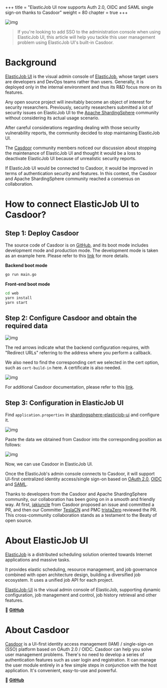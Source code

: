 +++
title = "ElasticJob UI now supports Auth 2.0, OIDC and SAML single sign-on thanks to Casdoor"
weight = 80
chapter = true 
+++

![img](https://shardingsphere.apache.org/blog/img/2022_11_22_ElasticJob_UI_now_supports_Auth_2.0,_OIDC_and_SAML_single_sign-on_thanks_to_Casdoor1.png)

> If you're looking to add SSO to the administration console when using ElasticJob UI, this article will help you tackle this user management problem using ElasticJob UI's built-in Casdoor.

# Background

[ElasticJob UI](https://github.com/apache/shardingsphere-elasticjob-ui) is the visual admin console of [ElasticJob](https://github.com/apache/shardingsphere-elasticjob), whose target users are developers and DevOps teams rather than users. Generally, it is deployed only in the internal environment and thus its R&D focus more on its features.

Any open source project will inevitably become an object of interest for security researchers. Previously, security researchers submitted a lot of security issues on ElasticJob UI to the [Apache ShardingSphere](https://shardingsphere.apache.org/) community without considering its actual usage scenario.

After careful considerations regarding dealing with those security vulnerability reports, the community decided to stop maintaining ElasticJob UI.

The [Casdoor](https://casdoor.org/) community members noticed our discussion about stopping the maintenance of ElasticJob UI and thought it would be a loss to deactivate ElasticJob UI because of unrealistic security reports.

If ElasticJob UI would be connected to Casdoor, it would be improved in terms of authentication security and features. In this context, the Casdoor and Apache ShardingSphere community reached a consensus on collaboration.

# How to connect ElasticJob UI to Casdoor?

## Step 1: Deploy Casdoor

The source code of Casdoor is on [GitHub](https://github.com/casdoor/casdoor), and its boot mode includes development mode and production mode. The development mode is taken as an example here. Please refer to this [link](https://casdoor.org/docs/basic/server-installation) for more details.

**Backend boot mode**

```bash
go run main.go
```

**Front-end boot mode**

```bash
cd web
yarn install
yarn start
```

## Step 2: Configure Casdoor and obtain the required data

![img](https://shardingsphere.apache.org/blog/img/2022_11_22_ElasticJob_UI_now_supports_Auth_2.0,_OIDC_and_SAML_single_sign-on_thanks_to_Casdoor2.png)

The red arrows indicate what the backend configuration requires, with "Redirect URLs" referring to the address where you perform a callback.

We also need to find the corresponding cert we selected in the cert option, such as `cert-build-in` here. A certificate is also needed.

![img](https://shardingsphere.apache.org/blog/img/2022_11_22_ElasticJob_UI_now_supports_Auth_2.0,_OIDC_and_SAML_single_sign-on_thanks_to_Casdoor3.png)

For additional Casdoor documentation, please refer to this [link](https://casdoor.org/docs/overview).

## Step 3: Configuration in ElasticJob UI

Find `application.properties` in [shardingsphere-elasticjob-ui](https://github.com/apache/shardingsphere-elasticjob-ui) and configure it.

![img](https://shardingsphere.apache.org/blog/img/2022_11_22_ElasticJob_UI_now_supports_Auth_2.0,_OIDC_and_SAML_single_sign-on_thanks_to_Casdoor4.png)

Paste the data we obtained from Casdoor into the corresponding position as follows:

![img](https://shardingsphere.apache.org/blog/img/2022_11_22_ElasticJob_UI_now_supports_Auth_2.0,_OIDC_and_SAML_single_sign-on_thanks_to_Casdoor5.png)

Now, we can use Casdoor in ElasticJob UI.

Once the ElasticJob's admin console connects to Casdoor, it will support UI-first centralized identity access/single sign-on based on [OAuth 2.0](https://oauth.net/2/), [OIDC](https://openid.net/connect/) and [SAML](https://auth0.com/blog/how-saml-authentication-works/).

Thanks to developers from the Casdoor and Apache ShardingSphere community, our collaboration has been going on in a smooth and friendly way. At first, [jakiuncle](https://github.com/jakiuncle) from Casdoor proposed an issue and committed a PR, and then our Committer [TeslaCN](https://github.com/TeslaCN) and PMC [tristaZero](https://github.com/tristaZero) reviewed the PR. This cross-community collaboration stands as a testament to the Beaty of open source.

# About ElasticJob UI

[ElasticJob](https://github.com/apache/shardingsphere-elasticjob) is a distributed scheduling solution oriented towards Internet applications and massive tasks.

It provides elastic scheduling, resource management, and job governance combined with open architecture design, building a diversified job ecosystem. It uses a unified job API for each project.

[ElasticJob-UI](https://github.com/apache/shardingsphere-elasticjob-ui) is the visual admin console of ElasticJob, supporting dynamic configuration, job management and control, job history retrieval and other features.

🔗 [**GitHub**](https://github.com/apache/shardingsphere-elasticjob-ui)

# About Casdoor

[Casdoor](https://casdoor.org/) is a UI-first identity access management (IAM) / single-sign-on (SSO) platform based on OAuth 2.0 / OIDC. Casdoor can help you solve user management problems. There's no need to develop a series of authentication features such as user login and registration. It can manage the user module entirely in a few simple steps in conjunction with the host application. It's convenient, easy-to-use and powerful.

🔗 [**GitHub**](https://github.com/casdoor/casdoor)